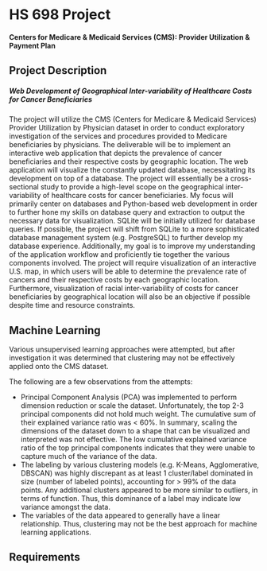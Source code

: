 # HS 698 Project
#### Centers for Medicare & Medicaid Services (CMS): Provider Utilization & Payment Plan

## Project Description
##### Web Development of Geographical Inter-variability of Healthcare Costs for Cancer Beneficiaries
The project will utilize the CMS (Centers for Medicare & Medicaid Services) Provider Utilization by 
Physician dataset in order to conduct exploratory investigation of the services and procedures provided 
to Medicare beneficiaries by physicians. The deliverable will be to implement an interactive web application 
that depicts the prevalence of cancer beneficiaries and their respective costs by geographic location. The 
web application will visualize the constantly updated database, necessitating its development on top of a 
database. The project will essentially be a cross-sectional study to provide a high-level scope on the 
geographical inter-variability of healthcare costs for cancer beneficiaries. My focus will primarily center 
on databases and Python-based web development in order to further hone my skills on database query and 
extraction to output the necessary data for visualization. SQLite will be initially utilized for database 
queries. If possible, the project will shift from SQLite to a more sophisticated database management system 
(e.g. PostgreSQL) to further develop my database experience. Additionally, my goal is to improve my 
understanding of the application workflow and proficiently tie together the various components involved. 
The project will require visualization of an interactive U.S. map, in which users will be able to determine 
the prevalence rate of cancers and their respective costs by each geographic location. Furthermore,
visualization of racial inter-variability of costs for cancer beneficiaries by geographical location will 
also be an objective if possible despite time and resource constraints.


## Machine Learning
Various unsupervised learning approaches were attempted, but after investigation it was determined that clustering
may not be effectively applied onto the CMS dataset.

The following are a few observations from the attempts:
  * Principal Component Analysis (PCA) was implemented to perform dimension reduction or scale the dataset. Unfortunately,
    the top 2-3 principal components did not hold much weight. The cumulative sum of their explained variance ratio was
    < 60%. In summary, scaling the dimensions of the dataset down to a shape that can be visualized and interpreted
    was not effective. The low cumulative explained variance ratio of the top principal components indicates that they
    were unable to capture much of the variance of the data.
  * The labeling by various clustering models (e.g. K-Means, Agglomerative, DBSCAN) was highly discrepant as at least
    1 cluster/label dominated in size (number of labeled points), accounting for > 99% of the data points. Any
    additional clusters appeared to be more similar to outliers, in terms of function. Thus, this dominance of a label
    may indicate low variance amongst the data.
  * The variables of the data appeared to generally have a linear relationship. Thus, clustering may not be the best
    approach for machine learning applications.
    
## Requirements
  